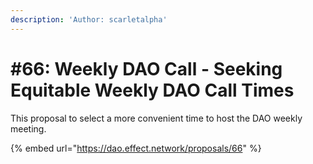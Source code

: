 ```yaml
---
description: 'Author: scarletalpha'
---
```


# \#66: Weekly DAO Call - Seeking Equitable Weekly DAO Call Times

This proposal to select a more convenient time to host the DAO weekly meeting.

{% embed url="https://dao.effect.network/proposals/66" %}

